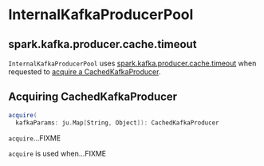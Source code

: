 # InternalKafkaProducerPool

## <span id="cacheExpireTimeoutMillis"><span id="spark.kafka.producer.cache.timeout"> spark.kafka.producer.cache.timeout

`InternalKafkaProducerPool` uses [spark.kafka.producer.cache.timeout](configuration-properties.md#spark.kafka.producer.cache.timeout) when requested to [acquire a CachedKafkaProducer](#acquire).

## <span id="acquire"> Acquiring CachedKafkaProducer

```scala
acquire(
  kafkaParams: ju.Map[String, Object]): CachedKafkaProducer
```

`acquire`...FIXME

`acquire` is used when...FIXME
